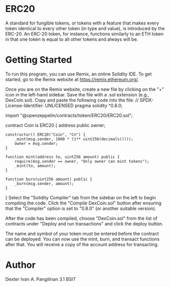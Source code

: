 # ERC20
A standard for fungible tokens, or tokens with a feature that makes every token identical to every other token (in type and value), is introduced by the ERC-20. An ERC-20 token, for instance, functions similarly to an ETH token in that one token is equal to all other tokens and always will be.

# Getting Started
To run this program, you can use Remix, an online Solidity IDE. To get started, go to the Remix website at https://remix.ethereum.org/.

Once you are on the Remix website, create a new file by clicking on the "+" icon in the left-hand sidebar. Save the file with a .sol extension (e.g., DexCoin.sol). Copy and paste the following code into the file:
// SPDX-License-Identifier: UNLICENSED
pragma solidity ^0.8.0;

import "@openzeppelin/contracts/token/ERC20/ERC20.sol";

contract Coin is ERC20 {
    address public owner;

    constructor() ERC20("Coin", "Cn") {
        _mint(msg.sender, 1000 * (1** uint256(decimals())));
        owner = msg.sender;
    }

    function mint(address to, uint256 amount) public {
        require(msg.sender == owner, "Only owner can mint tokens");
        _mint(to, amount);
    }

    function burn(uint256 amount) public {
        _burn(msg.sender, amount);
    }
}
Select the "Solidity Compiler" tab from the sidebar on the left to begin compiling the code. Click the "Compile DexCoin.sol" button after ensuring that the "Compiler" option is set to "0.8.0" (or another suitable version).

After the code has been compiled, choose "DexCoin.sol" from the list of contracts under "Deploy and run transactions" and click the deploy button.

The name and symbol of your token must be entered before the contract can be deployed. You can now use the mint, burn, and transact functions after that. You will receive a copy of the account address for transacting.

# Author
Dexter Ivan A. Pangilinan 3.1 BSIT
